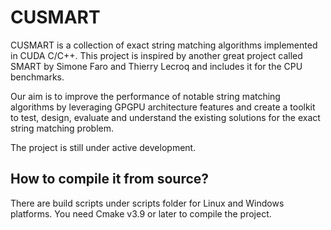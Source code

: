 # CUSMART
CUSMART is a collection of exact string matching algorithms implemented in CUDA C/C++. This project is inspired by another great project called SMART by Simone Faro and Thierry Lecroq and includes it for the CPU benchmarks.

Our aim is to improve the performance of notable string matching algorithms by leveraging GPGPU architecture features and create a toolkit to test, design, evaluate and understand the existing solutions for the exact string matching problem.

The project is still under active development.

## How to compile it from source?
There are build scripts under scripts folder for Linux and Windows platforms. You need Cmake v3.9 or later to compile the project.
